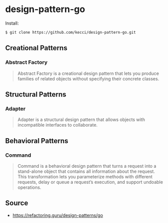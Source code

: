 # design-pattern-go

Install:
```sh
$ git clone https://github.com/kecci/design-pattern-go.git
```

## Creational Patterns
### Abstract Factory

> Abstract Factory is a creational design pattern that lets you produce families of related objects without specifying their concrete classes.

## Structural Patterns
### Adapter

> Adapter is a structural design pattern that allows objects with incompatible interfaces to collaborate.

## Behavioral Patterns
### Command

> Command is a behavioral design pattern that turns a request into a stand-alone object that contains all information about the request. This transformation lets you parameterize methods with different requests, delay or queue a request’s execution, and support undoable operations.

## Source
- https://refactoring.guru/design-patterns/go
